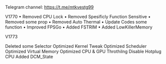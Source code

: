 Telegram channel:
https://t.me/mtkvestg99

V1770
• Removed CPU Lock
• Removed Spesificly Function Sensitive
• Removed some prop
• Removed Auto Thermal
• Update Codes some function
• Improved FPSGo
• Added FSTRIM
• Added LowKillerMemory

V1773

Deleted some Selector
Optimized Kernel Tweak
Optimized Scheduler
Optimized Virtual Memory
Optimized CPU & GPU Throthilng
Disable Hotplug CPU
Added DCM_State﻿
